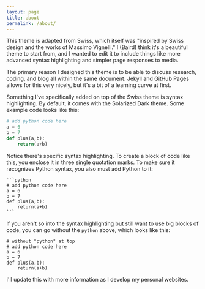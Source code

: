 ```yaml
---
layout: page
title: about
permalink: /about/
---
```


This theme is adapted from Swiss, which itself was "inspired by Swiss design and the works of Massimo Vignelli."  I (Baird) think it's a beautiful theme to start from, and I wanted to edit it to include things like more advanced syntax highlighting and simpler page responses to media.

The primary reason I designed this theme is to be able to discuss research, coding, and blog all within the same document.  Jekyll and GitHub Pages allows for this very nicely, but it's a bit of a learning curve at first.

Something I've specifically added on top of the Swiss theme is syntax highlighting.  By default, it comes with the Solarized Dark theme.  Some example code looks like this:

```python
# add python code here
a = 6
b = 7
def plus(a,b):
    return(a+b)
```

Notice there's specific syntax highlighting.  To create a block of code like this, you enclose it in three single quotation marks.  To make sure it recognizes Python syntax, you also must add Python to it:

	```python
	# add python code here
	a = 6
	b = 7
	def plus(a,b):
		return(a+b)
	```

If you aren't so into the syntax highlighting but still want to use big blocks of code, you can go without the ```python``` above, which looks like this:

```
# without "python" at top
# add python code here
a = 6
b = 7
def plus(a,b):
    return(a+b)
```

I'll update this with more information as I develop my personal websites.

<!--
### Features:
* Mobile-first design ensures this theme performs fastest on mobile while scaling elegantly to desktop-size screens.
* Designed for blogs and sites heavy on written content, with bold typography styles, homepage summaries, and previous/next snippets.
* Supports a wide range of HTML elements and markdown.
* Flexible styles that can be reused for customization without adding additional CSS.
* Simple styling for code snippets (if you want something with syntax highlighting, checkout ....)
* Dynamically generated navigation links. See docs below for adding pages with specific post category for-loops.

## Themes

## Browser Support

## Installation
-->
